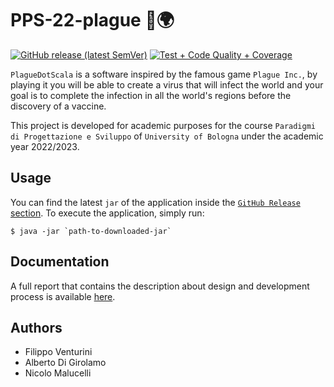 # PPS-22-plague 🧬🌍

[![GitHub release (latest SemVer)](https://img.shields.io/github/v/release/filippoventurini8/PPS-22-plague?label=latest-release)](https://github.com/FilippoVenturini8/PPS-22-plague/releases/tag/v1.0.0)
[![Test + Code Quality + Coverage](https://github.com/filippoventurini8/PPS-22-plague/actions/workflows/authomatic-tests.yml/badge.svg)](https://github.com/filippoventurini8/PPS-22-plague/actions/workflows/authomatic-tests.yml)

`PlagueDotScala` is a software inspired by the famous game `Plague Inc.`, by playing it you will be able to create a virus that will infect the world and your goal is to 
complete the infection in all the world's regions before the discovery of a vaccine. 

This project is developed for academic purposes for the course `Paradigmi di Progettazione e Sviluppo` of `University of Bologna` under the academic year 2022/2023.

## Usage

You can find the latest `jar` of the application inside the [`GitHub Release` section](https://github.com/FilippoVenturini8/PPS-22-plague/releases).
To execute the application, simply run:
```
$ java -jar `path-to-downloaded-jar`
```

## Documentation

A full report that contains the description about design and development process is available [here](https://filippoventurini8.github.io/PPS-22-plague/).

## Authors

- Filippo Venturini 
- Alberto Di Girolamo
- Nicolo Malucelli
